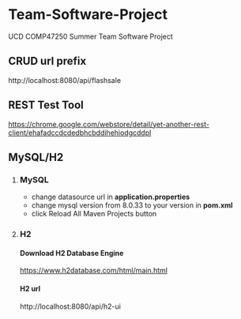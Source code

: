 # Team-Software-Project
UCD COMP47250 Summer Team Software Project

## CRUD url prefix

http://localhost:8080/api/flashsale

## REST Test Tool

https://chrome.google.com/webstore/detail/yet-another-rest-client/ehafadccdcdedbhcbddihehiodgcddpl

## MySQL/H2

1. ### MySQL

   - change datasource url in **application.properties**
   - change mysql version from 8.0.33 to your version in **pom.xml**
   - click Reload All Maven Projects button

2. ### H2

   #### Download H2 Database Engine

   https://www.h2database.com/html/main.html

   #### H2 url

   http://localhost:8080/api/h2-ui



